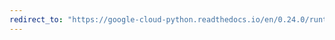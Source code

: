 ```yaml
---
redirect_to: "https://google-cloud-python.readthedocs.io/en/0.24.0/runtimeconfig-variable.html"
---
```

